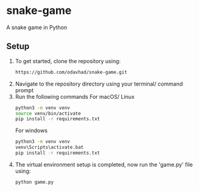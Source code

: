 # snake-game
A snake game in Python

## Setup
1. To get started, clone the repository using:  
   ``` bash
   https://github.com/odavhad/snake-game.git
   ```
2. Navigate to the repository directory using your terminal/ command prompt
3. Run the following commands
   For macOS/ Linux
   ``` bash
   python3 -m venv venv
   source venv/bin/activate
   pip install -r requirements.txt
   ```
   For windows
   ``` bat
   python3 -m venv venv
   venv\Scripts\activate.bat
   pip install -r requirements.txt
   ```
4. The virtual environment setup is completed, now run the 'game.py' file using:
   ``` bash
   python game.py
   ```
   